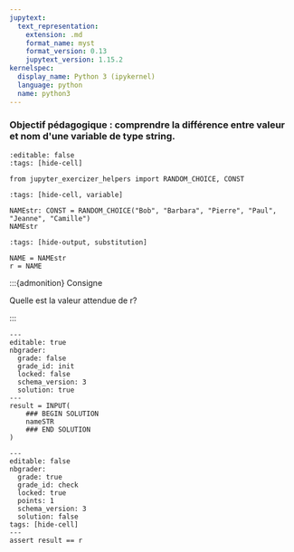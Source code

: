 ```yaml
---
jupytext:
  text_representation:
    extension: .md
    format_name: myst
    format_version: 0.13
    jupytext_version: 1.15.2
kernelspec:
  display_name: Python 3 (ipykernel)
  language: python
  name: python3
---
```


### Objectif pédagogique : comprendre la différence entre valeur et nom d'une variable de type string.

```{code-cell} ipython3
:editable: false
:tags: [hide-cell]

from jupyter_exercizer_helpers import RANDOM_CHOICE, CONST
```

```{code-cell} ipython3
:tags: [hide-cell, variable]

NAMEstr: CONST = RANDOM_CHOICE("Bob", "Barbara", "Pierre", "Paul", "Jeanne", "Camille")
NAMEstr
```

```{code-cell} ipython3
:tags: [hide-output, substitution]

NAME = NAMEstr
r = NAME
```

:::{admonition} Consigne

Quelle est la valeur attendue de r?

:::

```{code-cell} ipython3
---
editable: true
nbgrader:
  grade: false
  grade_id: init
  locked: false
  schema_version: 3
  solution: true
---
result = INPUT(
    ### BEGIN SOLUTION
    nameSTR
    ### END SOLUTION
)
```

```{code-cell} ipython3
---
editable: false
nbgrader:
  grade: true
  grade_id: check
  locked: true
  points: 1
  schema_version: 3
  solution: false
tags: [hide-cell]
---
assert result == r
```
